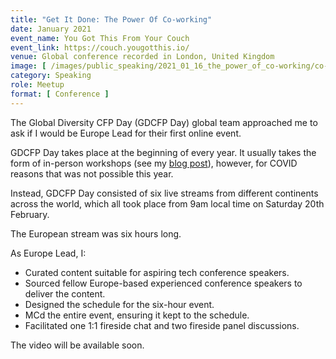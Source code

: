 ```yaml
---
title: "Get It Done: The Power Of Co-working"
date: January 2021
event_name: You Got This From Your Couch
event_link: https://couch.yougotthis.io/
venue: Global conference recorded in London, United Kingdom
image: [ /images/public_speaking/2021_01_16_the_power_of_co-working/co-working_you_got_this.jpg ]
category: Speaking
role: Meetup
format: [ Conference ]
---
```


The Global Diversity CFP Day (GDCFP Day) global team approached me to ask if I would be Europe Lead for their first online event.

GDCFP Day takes place at the beginning of every year.  It usually takes the form of in-person workshops (see my [blog post](/blog/so-you-want-to-speak-at-a-tech-conference/)), however, for COVID reasons that was not possible this year.

Instead, GDCFP Day consisted of six live streams from different continents across the world, which all took place from 9am local time on Saturday 20th February.

The European stream was six hours long.

As Europe Lead, I:

- Curated content suitable for aspiring tech conference speakers.
- Sourced fellow Europe-based experienced conference speakers to deliver the content.
- Designed the schedule for the six-hour event.
- MCd the entire event, ensuring it kept to the schedule.
- Facilitated one 1:1 fireside chat and two fireside panel discussions.

The video will be available soon.
